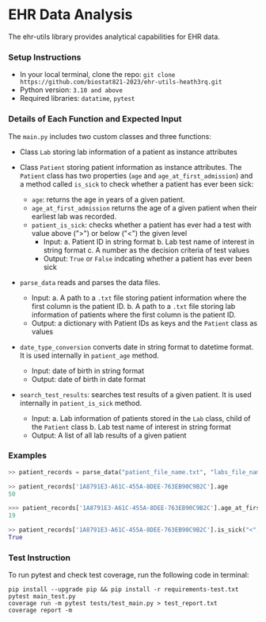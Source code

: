 # EHR Data Analysis

The ehr-utils library provides analytical capabilities for EHR data.

### Setup Instructions
* In your local terminal, clone the repo: 
```git clone https://github.com/biostat821-2023/ehr-utils-heath3rq.git```
* Python version: `3.10 and above`
* Required libraries: `datatime`, `pytest`


### Details of Each Function and Expected Input
The `main.py` includes two custom classes and three functions:

* Class `Lab` storing lab information of a patient as instance attributes

* Class `Patient` storing patient information as instance attributes. The `Patient` class has two properties (`age` and `age_at_first_admission`) and a method called `is_sick` to check whether a patient has ever been sick:
    - `age`: returns the age in years of a given patient.
    - `age_at_first_admission` returns the age of a given patient when their earliest lab was recorded. 
    - `patient_is_sick`: checks whether a patient has ever had a test with value above (">") or below ("<") the given level
        -  Input: 
            a. Patient ID in string format
            b. Lab test name of interest in string format
            c. A number as the decision criteria of test values
        - Output: `True` or `False` indcating whether a patient has ever been sick

* `parse_data` reads and parses the data files.
    - Input: 
        a. A path to a `.txt` file storing patient information where the first column is the patient ID. 
        b. A path to a `.txt` file storing lab information of patients where the first column is the patient ID. 
    - Output: a dictionary with Patient IDs as keys and the `Patient` class as values

* `date_type_conversion` converts date in string format to datetime format. It is used internally in `patient_age` method.
    - Input: date of birth in string format
    - Output: date of birth in date format

* `search_test_results`: searches test results of a given patient. It is used internally in `patient_is_sick` method.
    - Input: 
        a. Lab information of patients stored in the `Lab` class, child of the `Patient` class
        b. Lab test name of interest in string format
    - Output: A list of all lab results of a given patient 


### Examples
```python
>> patient_records = parse_data("patient_file_name.txt", "labs_file_name.txt")

>> patient_records['1A8791E3-A61C-455A-8DEE-763EB90C9B2C'].age
50

>>> patient_records['1A8791E3-A61C-455A-8DEE-763EB90C9B2C'].age_at_first_admission
19

>> patient_records['1A8791E3-A61C-455A-8DEE-763EB90C9B2C'].is_sick("<","URINALYSIS: RED BLOOD CELLS",1.5)
True
```

### Test Instruction

To run pytest and check test coverage, run the following code in terminal: 
```
pip install --upgrade pip && pip install -r requirements-test.txt
pytest main_test.py
coverage run -m pytest tests/test_main.py > test_report.txt
coverage report -m
```
